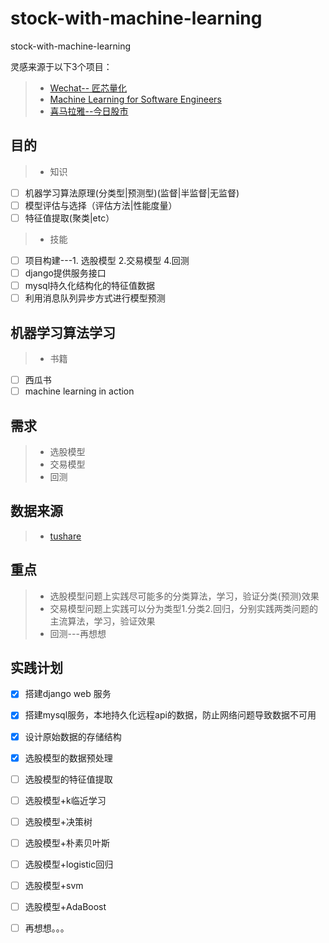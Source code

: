 # stock-with-machine-learning
stock-with-machine-learning

灵感来源于以下3个项目：
> * [Wechat-- 匠芯量化](https://github.com/kzil88/JXQuant)
> * [Machine Learning for Software Engineers](https://github.com/ZuzooVn/machine-learning-for-software-engineers)
> * [喜马拉雅--今日股市](https://www.ximalaya.com/shangye/2881558/)

## 目的
> * 知识
- [ ] 机器学习算法原理(分类型|预测型)(监督|半监督|无监督)
- [ ] 模型评估与选择（评估方法|性能度量）
- [ ] 特征值提取(聚类|etc）
> * 技能
- [ ] 项目构建---1. 选股模型 2.交易模型 4.回测 
- [ ] django提供服务接口
- [ ] mysql持久化结构化的特征值数据
- [ ] 利用消息队列异步方式进行模型预测

## 机器学习算法学习
> * 书籍
- [ ] 西瓜书
- [ ] machine learning in action

## 需求
> *  选股模型
> *  交易模型
> *  回测

## 数据来源
> * [tushare](https://github.com/waditu/tushare)

## 重点
> * 选股模型问题上实践尽可能多的分类算法，学习，验证分类(预测)效果
> * 交易模型问题上实践可以分为类型1.分类2.回归，分别实践两类问题的主流算法，学习，验证效果
> * 回测---再想想

## 实践计划
- [x] 搭建django web 服务
- [x] 搭建mysql服务，本地持久化远程api的数据，防止网络问题导致数据不可用
- [x] 设计原始数据的存储结构
- [x] 选股模型的数据预处理
- [ ] 选股模型的特征值提取
- [ ] 选股模型+k临近学习
- [ ] 选股模型+决策树
- [ ] 选股模型+朴素贝叶斯
- [ ] 选股模型+logistic回归
- [ ] 选股模型+svm
- [ ] 选股模型+AdaBoost
- [ ] 再想想。。。




